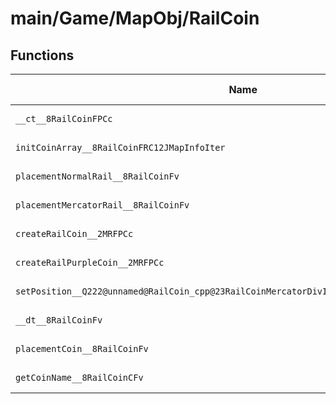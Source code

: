 # main/Game/MapObj/RailCoin

## Functions

| Name | Address | Match % |
|------|---------|---------|
| `__ct__8RailCoinFPCc` | `0x80218260` | :x: (0.0%) |
| `initCoinArray__8RailCoinFRC12JMapInfoIter` | `0x8021829C` | :x: (0.0%) |
| `placementNormalRail__8RailCoinFv` | `0x802182E0` | :x: (0.0%) |
| `placementMercatorRail__8RailCoinFv` | `0x802183DC` | :x: (0.0%) |
| `createRailCoin__2MRFPCc` | `0x80218420` | :x: (0.0%) |
| `createRailPurpleCoin__2MRFPCc` | `0x80218460` | :x: (0.0%) |
| `setPosition__Q222@unnamed@RailCoin_cpp@23RailCoinMercatorDivInfoFlRCQ29JGeometry8TVec3<f>` | `0x802184A8` | :x: (0.0%) |
| `__dt__8RailCoinFv` | `0x802184B0` | :x: (0.0%) |
| `placementCoin__8RailCoinFv` | `0x80218508` | :x: (0.0%) |
| `getCoinName__8RailCoinCFv` | `0x8021855C` | :x: (0.0%) |